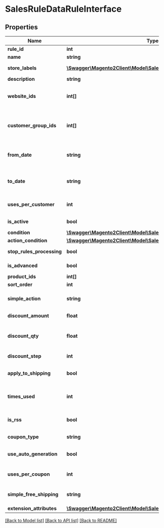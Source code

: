 # SalesRuleDataRuleInterface

## Properties
Name | Type | Description | Notes
------------ | ------------- | ------------- | -------------
**rule_id** | **int** | Rule id | [optional] 
**name** | **string** | Rule name | [optional] 
**store_labels** | [**\Swagger\Magento2Client\Model\SalesRuleDataRuleLabelInterface[]**](SalesRuleDataRuleLabelInterface.md) | Display label | [optional] 
**description** | **string** | Description | [optional] 
**website_ids** | **int[]** | A list of websites the rule applies to | 
**customer_group_ids** | **int[]** | Ids of customer groups that the rule applies to | 
**from_date** | **string** | The start date when the coupon is active | [optional] 
**to_date** | **string** | The end date when the coupon is active | [optional] 
**uses_per_customer** | **int** | Number of uses per customer | 
**is_active** | **bool** | The coupon is active | 
**condition** | [**\Swagger\Magento2Client\Model\SalesRuleDataConditionInterface**](SalesRuleDataConditionInterface.md) |  | [optional] 
**action_condition** | [**\Swagger\Magento2Client\Model\SalesRuleDataConditionInterface**](SalesRuleDataConditionInterface.md) |  | [optional] 
**stop_rules_processing** | **bool** | To stop rule processing | 
**is_advanced** | **bool** | Is this field needed | 
**product_ids** | **int[]** | Product ids | [optional] 
**sort_order** | **int** | Sort order | 
**simple_action** | **string** | Simple action of the rule | [optional] 
**discount_amount** | **float** | Discount amount | 
**discount_qty** | **float** | Maximum qty discount is applied | [optional] 
**discount_step** | **int** | Discount step | 
**apply_to_shipping** | **bool** | The rule applies to shipping | 
**times_used** | **int** | How many times the rule has been used | 
**is_rss** | **bool** | Whether the rule is in RSS | 
**coupon_type** | **string** | Coupon type | 
**use_auto_generation** | **bool** | To auto generate coupon | 
**uses_per_coupon** | **int** | Limit of uses per coupon | 
**simple_free_shipping** | **string** | To grant free shipping | [optional] 
**extension_attributes** | [**\Swagger\Magento2Client\Model\SalesRuleDataRuleExtensionInterface**](SalesRuleDataRuleExtensionInterface.md) |  | [optional] 

[[Back to Model list]](../README.md#documentation-for-models) [[Back to API list]](../README.md#documentation-for-api-endpoints) [[Back to README]](../README.md)


